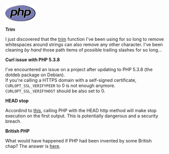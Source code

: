 <img src="/posts/img/2011-08-25-recent-php-discoveries/php-med-trans.png" class="post-img float-left"/>

__Trim__

I just discovered that the [trim](http://us.php.net/manual/en/function.trim.php "trim documentation") function I've been using for so long to remove whitespaces around strings can also remove any other character. I've been cleaning _by hand_ those path items of possible trailing slashes for so long...

__Curl issue with PHP 5.3.8__

I've encountered an issue on a project after updating to PHP 5.3.8 (the dotdeb package on Debian).  
If you're calling a HTTPS domain with a self-signed certificate, `CURLOPT_SSL_VERIFYPEER` to 0 is not enough anymore. `CURLOPT_SSL_VERIFYHOST` should be also set to 0.

__HEAD stop__

Accordind to [this](https://students.mimuw.edu.pl/~ai292615/php_head_trick.pdf), calling PHP with the HEAD http method will make stop execution on the first output. This is potentially dangerous and a security breach.

__British PHP__

What would have happened if PHP had been invented by some British chap? The answer is [here](http://www.addedbytes.com/blog/if-php-were-british/).
